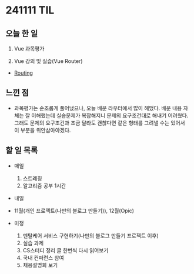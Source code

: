 # 241111 TIL

## 오늘 한 일
1. Vue 과목평가

2. Vue 강의 및 실습(Vue Router)
  - [Routing](../Vue/Routing.md)

## 느낀 점
  - 과목평가는 순조롭게 풀어냈으나, 오늘 배운 라우터에서 많이 헤맸다. 배운 내용 자체는 잘 이해했는데 실습문제가 복잡해지니 문제의 요구조건대로 해내기 어려웠다. 그래도 문제의 요구조건과 조금 달라도 괜찮다면 같은 형태를 그려낼 수는 있어서 이 부분을 위안삼아야겠다.

## 할 일 목록
  - 매일
    1. 스트레칭
    2. 알고리즘 공부 1시간

  - 내일
  
  - 11월(개인 프로젝트(나만의 블로그 만들기)), 12월(Opic)

  - 미정
    1. 멘탈케어 서비스 구현하기(나만의 블로그 만들기 프로젝트 이후)
    2. 실습 과제
    3. CS스터디 정리 글 한번씩 다시 읽어보기
    4. 국내 컨퍼런스 참여
    5. 채용설명회 보기
